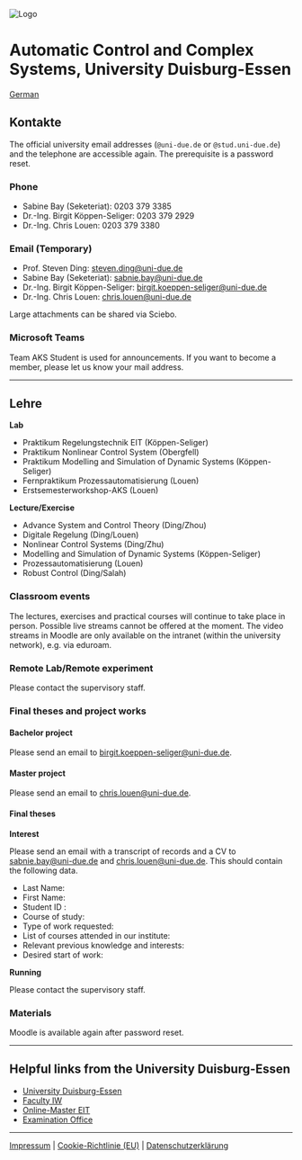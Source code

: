 ![Logo](fig/logo.svg "Logo")

# Automatic Control and Complex Systems, University Duisburg-Essen

[German](README.md)

## Kontakte

The official university email addresses (`@uni-due.de` or `@stud.uni-due.de`) and the telephone are accessible again. The prerequisite is a password reset. 

### Phone

- Sabine Bay (Seketeriat): 0203 379 3385
- Dr.-Ing. Birgit Köppen-Seliger: 0203 379 2929
- Dr.-Ing. Chris Louen: 0203 379 3380

### Email (Temporary)

- Prof. Steven Ding: [steven.ding@uni-due.de](steven.ding@uni-due.de)
- Sabine Bay  (Seketeriat): [sabnie.bay@uni-due.de](sabnie.bay@uni-due.de)
- Dr.-Ing. Birgit Köppen-Seliger: [birgit.koeppen-seliger@uni-due.de](mailto:birgit.koeppen-seliger@uni-due.de)
- Dr.-Ing. Chris Louen: [chris.louen@uni-due.de](chris.louen.@uni-due.de)

Large attachments can be shared via Sciebo.

### Microsoft Teams

Team AKS Student is used for announcements. If you want to become a member, please let us know your mail address.

---

## Lehre

**Lab**

- Praktikum Regelungstechnik EIT (Köppen-Seliger)
- Praktikum Nonlinear Control System (Obergfell)
- Praktikum Modelling and Simulation of Dynamic Systems (Köppen-Seliger)
- Fernpraktikum Prozessautomatisierung (Louen)
- Erstsemesterworkshop-AKS (Louen)

**Lecture/Exercise**

- Advance System and Control Theory (Ding/Zhou)
- Digitale Regelung (Ding/Louen)
- Nonlinear Control Systems (Ding/Zhu)
- Modelling and Simulation of Dynamic Systems (Köppen-Seliger)
- Prozessautomatisierung (Louen)
- Robust Control (Ding/Salah)

### Classroom events

The lectures, exercises and practical courses will continue to take place in person. Possible live streams cannot be offered at the moment. The video streams in Moodle are only available on the intranet (within the university network), e.g. via eduroam.

### Remote Lab/Remote experiment

Please contact the supervisory staff.

### Final theses and project works

#### Bachelor project

Please send an email to [birgit.koeppen-seliger@uni-due.de](mailto:birgit.koeppen-seliger@uni-due.de).

#### Master project

Please send an email to [chris.louen@uni-due.de](chris.louen.@uni-due.de).

#### Final theses

**Interest**

Please send an email with a transcript of records and a CV to [sabnie.bay@uni-due.de](sabnie.bay@uni-due.de) and [chris.louen@uni-due.de](chris.louen.@uni-due.de). This should contain the following data.

- Last Name:
- First Name:
- Student ID :
- Course of study:
- Type of work requested: 
- List of courses attended in our institute:
- Relevant previous knowledge and interests:
- Desired start of work:

**Running**

Please contact the supervisory staff.

### Materials

Moodle is available again after password reset.

---

## Helpful links from the University Duisburg-Essen

- [University Duisburg-Essen](https://www.uni-due.org/fakultaeten/)
- [Faculty IW](https://www.fiw-ude.de/)
- [Online-Master EIT](https://optobuss.de/online-master-eit/)
- [Examination Office](https://www.uni-due.org/studium/pruefungswesen/)

---

[Impressum](https://www.uni-due.org/impressum) | [Cookie-Richtlinie (EU)](https://www.uni-due.org/cookie-richtlinie-eu/) | [Datenschutzerklärung](https://www.uni-due.org/datenschutzerklaerung/)
